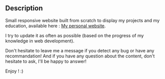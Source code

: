 ## Description

Small responsive website built from scratch to display my projects and my education, available here : [My personal website](https://helenhsn.github.io/).

I try to update it as often as possible (based on the progress of my knowledge in web development).

Don't hesitate to leave me a message if you detect any bug or have any recommandation! And if you have any question about the content, don't hesitate to ask, I'll be happy to answer!

Enjoy ! :)
